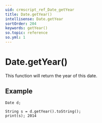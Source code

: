 ```yaml
---
uid: crmscript_ref_Date_getYear
title: Date.getYear()
intellisense: Date.getYear
sortOrder: 204
keywords: getYear()
so.topic: reference
so.yml: 1
---
```


# Date.getYear()

This function will return the year of this date.

## Example

    Date d;
   
    String s = d.getYear().toString();
    print(s); 2014
